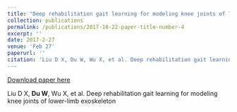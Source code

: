 ```yaml
---
title: "Deep rehabilitation gait learning for modeling knee joints of lower-limb exoskeleton"
collection: publications
permalink: /publications/2017-10-22-paper-title-number-4
excerpt: ''
date: 2017-2-27
venue: 'Feb 27'
paperurl: ''
citation: 'Liu D X, Du W, Wu X, et al. Deep rehabilitation gait learning for modeling knee joints of lower-limb exoskeleton[C]// IEEE International Conference on Robotics and Biomimetics.‘
---
```


[Download paper here](http://ieeexplore.ieee.org/document/7866465/)

Liu D X, **Du W**, Wu X, et al. Deep rehabilitation gait learning for modeling knee joints of lower-limb exoskeleton